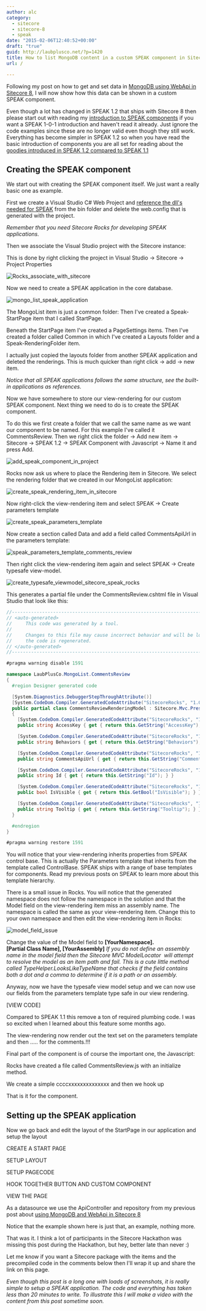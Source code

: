 ```yaml
---
author: alc
category:
  - sitecore
  - sitecore-8
  - speak
date: "2015-02-06T12:40:52+00:00"
draft: "true"
guid: http://laubplusco.net/?p=1420
title: How to list MongoDB content in a custom SPEAK component in Sitecore 8
url: /

---
```

Following my post on how to get and set data in [MongoDB using WebApi in Sitecore 8](/working-custom-mongodb-collections-sitecore-8-using-webapi/ "Working with custom MongoDB collections in Sitecore 8 using WebApi"), I will now show how this data can be shown in a custom SPEAK component.

Even though a lot has changed in SPEAK 1.2 that ships with Sitecore 8 then please start out with reading my [introduction to SPEAK components](/introducing-sitecore-speak-components-some-basics/ "Part 1: Introducing Sitecore SPEAK Components") if you want a SPEAK 1-0-1 introduction and haven't read it already. Just ignore the code examples since these are no longer valid even though they still work. Everything has become simpler in SPEAK 1.2 so when you have read the basic introduction of components you are all set for reading about the [goodies introduced in SPEAK 1.2 compared to SPEAK 1.1](/sitecore-speak-v1-2-goodies/ "Sitecore SPEAK v1.2 goodies")

## Creating the SPEAK component

We start out with creating the SPEAK component itself. We just want a really basic one as example.

First we create a Visual Studio C# Web Project and [reference the dll's needed for SPEAK](/setting-sitecore-speak-project-visual-studio/ "Setting up a Sitecore SPEAK project in Visual Studio") from the bin folder and delete the web.config that is generated with the project.

_Remember that you need Sitecore Rocks for developing SPEAK applications._

Then we associate the Visual Studio project with the Sitecore instance:

This is done by right clicking the project in Visual Studio -> Sitecore -> Project Properties

![Rocks_associate_with_sitecore](/wp-content/uploads/2015/02/Rocks_associate_with_sitecore.png)

Now we need to create a SPEAK application in the core database.

![mongo_list_speak_application](/wp-content/uploads/2015/02/mongo_list_speak_application.png)

The MongoList item is just a common folder: Then I've created a Speak-StartPage item that I called StartPage.

Beneath the StartPage item I've created a PageSettings items. Then I've created a folder called Common in which I've created a Layouts folder and a Speak-RenderingFolder item.

I actually just copied the layouts folder from another SPEAK application and deleted the renderings. This is much quicker than right click -> add -> new item.

_Notice that all SPEAK applications follows the same structure, see the built-in applications as references._

Now we have somewhere to store our view-rendering for our custom SPEAK component. Next thing we need to do is to create the SPEAK component.

To do this we first create a folder that we call the same name as we want our component to be named. For this example I've called it CommentsReview. Then we right click the folder -> Add new item -> Sitecore -> SPEAK 1.2 -> SPEAK Component with Javascript -> Name it and press Add.

![add_speak_component_in_project](/wp-content/uploads/2015/02/add_speak_component_in_project.png)

Rocks now ask us where to place the Rendering item in Sitecore. We select the rendering folder that we created in our MongoList application:

![create_speak_rendering_item_in_sitecore](/wp-content/uploads/2015/02/create_speak_rendering_item_in_sitecore.png)

Now right-click the view-rendering item and select SPEAK -> Create parameters template

![create_speak_parameters_template](/wp-content/uploads/2015/02/create_speak_parameters_template.png)

Now create a section called Data and add a field called CommentsApiUrl in the parameters template:

![speak_parameters_template_comments_review](/wp-content/uploads/2015/02/speak_parameters_template_comments_review.png)

Then right click the view-rendering item again and select SPEAK -> Create typesafe view-model.

![create_typesafe_viewmodel_sitecore_speak_rocks](/wp-content/uploads/2015/02/create_typsafe_viewmodel_sitecore_speak_rocks.png)

This generates a partial file under the CommentsReview.cshtml file in Visual Studio that look like this:

```c#
//------------------------------------------------------------------------------
// <auto-generated>
//     This code was generated by a tool.
//
//     Changes to this file may cause incorrect behavior and will be lost if
//     the code is regenerated.
// </auto-generated>
//------------------------------------------------------------------------------

#pragma warning disable 1591

namespace LaubPlusCo.MongoList.CommentsReview
{
  #region Designer generated code

  [System.Diagnostics.DebuggerStepThroughAttribute()]
  [System.CodeDom.Compiler.GeneratedCodeAttribute("SitecoreRocks", "1.0.0.0")]
  public partial class CommentsReviewRenderingModel : Sitecore.Mvc.Presentation.SpeakRenderingModel
  {
    [System.CodeDom.Compiler.GeneratedCodeAttribute("SitecoreRocks", "1.0.0.0")]
    public string AccessKey { get { return this.GetString("AccessKey"); } }

    [System.CodeDom.Compiler.GeneratedCodeAttribute("SitecoreRocks", "1.0.0.0")]
    public string Behaviors { get { return this.GetString("Behaviors"); } }

    [System.CodeDom.Compiler.GeneratedCodeAttribute("SitecoreRocks", "1.0.0.0")]
    public string CommentsApiUrl { get { return this.GetString("CommentsApiUrl "); } }

    [System.CodeDom.Compiler.GeneratedCodeAttribute("SitecoreRocks", "1.0.0.0")]
    public string Id { get { return this.GetString("Id"); } }

    [System.CodeDom.Compiler.GeneratedCodeAttribute("SitecoreRocks", "1.0.0.0")]
    public bool IsVisible { get { return this.GetBool("IsVisible"); } }

    [System.CodeDom.Compiler.GeneratedCodeAttribute("SitecoreRocks", "1.0.0.0")]
    public string Tooltip { get { return this.GetString("Tooltip"); } }
  }

  #endregion
}

#pragma warning restore 1591

```

You will notice that your view-rendering inherits properties from SPEAK control base. This is actually the Parameters template that inherits from the template called ControlBase. SPEAK ships with a range of base templates for components. Read my previous posts on SPEAK to learn more about this template hierarchy.

There is a small issue in Rocks. You will notice that the generated namespace does not follow the namespace in the solution and that the Model field on the view-rendering item miss an assembly name. The namespace is called the same as your view-rendering item. Change this to your own namespace and then edit the view-rendering item in Rocks:

![model_field_issue](/wp-content/uploads/2015/02/model_field_issue.png)

Change the value of the Model field to **\[YourNamespace\].\[Partial Class Name\], \[YourAssembly\]** _If you do not define an assembly name in the model field then the Sitecore MVC ModelLocator  will attempt to resolve the model as an item path and fail. This is a cute little method called TypeHelper.LooksLikeTypeName that checks if the field contains both a dot and a comma to determine if it is a path or an assembly._

Anyway, now we have the typesafe view model setup and we can now use our fields from the parameters template type safe in our view rendering.

\[VIEW CODE\]

Compared to SPEAK 1.1 this remove a ton of required plumbing code. I was so excited when I learned about this feature some months ago.

The view-rendering now render out the text set on the parameters template and then ..... for the comments.!!!

Final part of the component is of course the important one, the Javascript:

Rocks have created a file called CommentsReview.js with an initialize method.

We create a simple ccccxxxxxxxxxxxxxx and then we hook up

That is it for the component.

## Setting up the SPEAK application

Now we go back and edit the layout of the StartPage in our application and setup the layout

CREATE A START PAGE

SETUP LAYOUT

SETUP PAGECODE

HOOK TOGETHER BUTTON AND CUSTOM COMPONENT

VIEW THE PAGE

As a datasource we use the ApiController and repository from my previous post about [using MongoDB and WebApi in Sitecore 8](/working-custom-mongodb-collections-sitecore-8-using-webapi/ "Working with custom MongoDB collections in Sitecore 8 using WebApi")

Notice that the example shown here is just that, an example, nothing more.

That was it. I think a lot of participants in the Sitecore Hackathon was missing this post during the Hackathon, but hey, better late than never :)

Let me know if you want a Sitecore package with the items and the precompiled code in the comments below then I'll wrap it up and share the link on this page.

_Even though this post is a long one with loads of screenshots, it is really simple to setup a SPEAK application. The code and everything has taken less than 20 minutes to write. To illustrate this I will make a video with the content from this post sometime soon._
